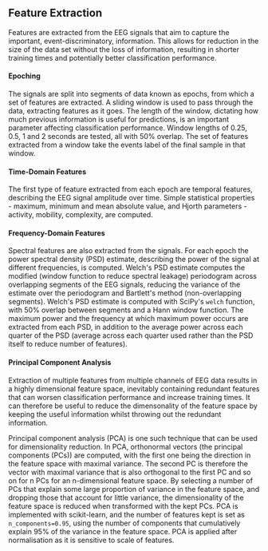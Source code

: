 ## Feature Extraction
Features are extracted from the EEG signals that aim to capture the important, event-discriminatory, information. This allows for reduction in the size of the data set without the loss of information, resulting in shorter training times and potentially better classification performance. 

#### Epoching
The signals are split into segments of data known as epochs, from which a set of features are extracted. A sliding window is used to pass through the data, extracting features as it goes. The length of the window, dictating how much previous information is useful for predictions, is an important parameter affecting classification performance. Window lengths of 0.25, 0.5, 1 and 2 seconds are tested, all with 50% overlap. The set of features extracted from a window take the events label of the final sample in that window.

#### Time-Domain Features
The first type of feature extracted from each epoch are temporal features, describing the EEG signal amplitude over time. Simple statistical properties - maximum, minimum and mean absolute value, and Hjorth parameters - activity, mobility, complexity, are computed. 

#### Frequency-Domain Features
Spectral features are also extracted from the signals. For each epoch the power spectral density (PSD) estimate, describing the power of the signal at different frequencies, is computed. Welch's PSD estimate computes the modified (window function to reduce spectral leakage) periodogram across overlapping segments of the EEG signals, reducing the variance of the estimate over the periodogram and Bartlett's method (non-overlapping segments). Welch's PSD estimate is computed with SciPy's `welch` function, with 50% overlap between segments and a Hann window function. The maximum power and the frequency at which maximum power occurs are extracted from each PSD, in addition to the average power across each quarter of the PSD (average across each quarter used rather than the PSD itself to reduce number of features). 

#### Principal Component Analysis
Extraction of multiple features from multiple channels of EEG data results in a highly dimensional feature space, inevitably containing redundant features that can worsen classification performance and increase training times. It can therefore be useful to reduce the dimensonality of the feature space by keeping the useful information whilst throwing out the redundant information. 

Principal component analysis (PCA) is one such technique that can be used for dimensionality reduction. In PCA, orthonormal vectors (the principal components (PCs)) are computed, with the first one being the direction in the feature space with maximal variance. The second PC is therefore the vector with maximal variance that is also orthogonal to the first PC and so on for n PCs for an n-dimensional feature space. By selecting a number of PCs that explain some large proportion of variance in the feature space, and dropping those that account for little variance, the dimensionality of the feature space is reduced when transformed with the kept PCs. PCA is implemented with scikit-learn, and the number of features kept is set as `n_components=0.95`, using the number of components that cumulatively explain 95% of the variance in the feature space. PCA is applied after normalisation as it is sensitive to scale of features. 
